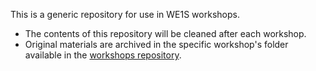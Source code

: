 This is a generic repository for use in WE1S workshops.

- The contents of this repository will be cleaned after each workshop.
- Original materials are archived in the specific workshop's folder available in the [workshops repository](https://github.com/whatevery1says/workshops).
